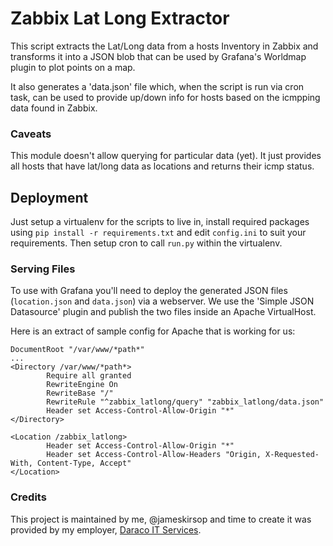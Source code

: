 # Zabbix Lat Long Extractor
This script extracts the Lat/Long data from a hosts Inventory in Zabbix and transforms it into a JSON blob that can be used by Grafana's Worldmap plugin to plot points on a map.

It also generates a 'data.json' file which, when the script is run via cron task, can be used to provide up/down info for hosts based on the icmpping data found in Zabbix.

### Caveats
This module doesn't allow querying for particular data (yet). It just provides all hosts that have lat/long data as locations and returns their icmp status.

## Deployment
Just setup a virtualenv for the scripts to live in, install required packages using `pip install -r requirements.txt` and edit `config.ini` to suit your requirements. Then setup cron to call `run.py` within the virtualenv.

### Serving Files
To use with Grafana you'll need to deploy the generated JSON files (`location.json` and `data.json`) via a webserver. We use the 'Simple JSON Datasource' plugin and publish the two files inside an Apache VirtualHost.

Here is an extract of sample config for Apache that is working for us:
```
DocumentRoot "/var/www/*path*"
...
<Directory /var/www/*path*>
        Require all granted
        RewriteEngine On
        RewriteBase "/"
        RewriteRule "^zabbix_latlong/query" "zabbix_latlong/data.json"
        Header set Access-Control-Allow-Origin "*"
</Directory>

<Location /zabbix_latlong>
        Header set Access-Control-Allow-Origin "*"
        Header set Access-Control-Allow-Headers "Origin, X-Requested-With, Content-Type, Accept"
</Location>
```

### Credits
This project is maintained by me, @jameskirsop and time to create it was provided by my employer, [Daraco IT Services](https://www.daraco.com.au).